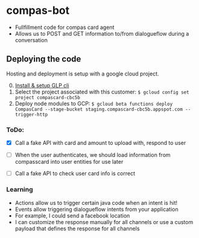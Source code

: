 # compas-bot

- Fullfillment code for compas card agent
- Allows us to POST and GET information to/from dialogueflow during a conversation

## Deploying the code

Hosting and deployment is setup with a google cloud project.

0. [Install & setup GLP cli](https://cloud.google.com/functions/docs/quickstart)
1. Select the project associated with this customer: `$ gcloud config set project compascard-cbc5b`
2. Deploy node modules to GCP: `$ gcloud beta functions deploy CompasCard --stage-bucket staging.compascard-cbc5b.appspot.com --trigger-http
`

### ToDo:
 
- [x] Call a fake API with card and amount to upload with, respond to user
- [ ] When the user authenticates, we should load information from compasscard into user entities for use later
- [ ] Call a fake API to check user card info is correct


### Learning

- Actions allow us to trigger certain java code when an intent is hit!
- Events allow triggering dialogueflow intents from your application
- For example, I could send a facebook location
- I can customize the response manually for all channels or use a custom payload that defines the response for all channels
